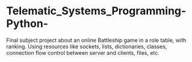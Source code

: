 # Telematic_Systems_Programming-Python-
Final subject project about an online Battleship game in a role table, with ranking. Using resources like sockets, lists, dictionaries, classes, connection flow control between server and clients, files, etc.
